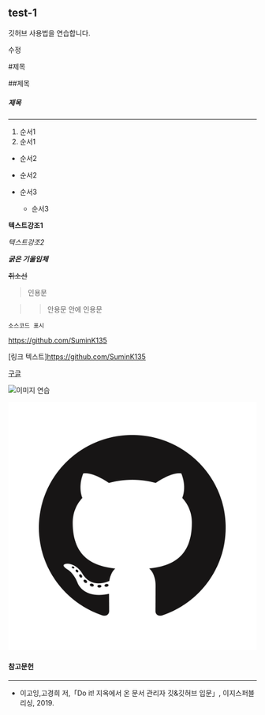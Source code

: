 ## test-1
깃허브 사용법을 연습합니다.

수정

#제목

##제목

##### 제목

---

1. 순서1
2. 순서1

- 순서2
- 순서2

- 순서3
  - 순서3
 
**텍스트강조1**

*텍스트강조2*

***굵은 기울임체***

~~취소선~~

> 인용문

>> 안용문 안에 인용문

`소스코드 표시`

<https://github.com/SuminK135>

[링크 텍스트]https://github.com/SuminK135

[구글](https://www.google.com/, "홈페이지")

![이미지 연습](https://blog.kakaocdn.net/dn/dVK24A/btqFgJkzvVI/ikY9V3EkELFK41ZF6kePB0/img.png)

![폴더](./images/8b17850211c2b59eea89d.png)


#### 참고문헌
---
- 이고잉,고경희 저,「Do it! 지옥에서 온 문서 관리자 깃&깃허브 입문」, 이지스퍼블리싱, 2019.
